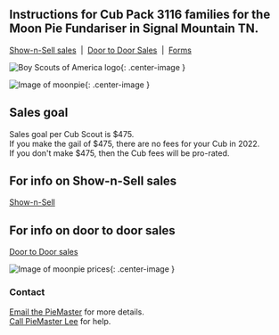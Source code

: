 ## Instructions for Cub Pack 3116 families for the Moon Pie Fundariser in Signal Mountain TN.
[Show-n-Sell sales](/shownsell)
&nbsp;|&nbsp;
[Door to Door Sales](/doortodoor)
&nbsp;|&nbsp;
[Forms](/forms)

![Boy Scouts of America logo](https://scoutpiemaster.com/images/bsa-logo-small.png){: .center-image }
<br/>

![Image of moonpie](https://scoutpiemaster.com/images/choc-moon-pie.jpg){: .center-image }

## Sales goal 
Sales goal per Cub Scout is $475.<br/>
If you make the gail of $475, there are no fees for your Cub in 2022.<br/>
If you don't make $475, then the Cub fees will be pro-rated.

## For info on Show-n-Sell sales
[Show-n-Sell](/shownsell)

## For info on door to door sales
[Door to Door sales](/doortodoor)

![Image of moonpie prices](https://scoutpiemaster.com/images/prices.jpg){: .center-image }


### Contact
[Email the PieMaster](mailto:lee@codejourneymen.com.com) for more details.
<br/>
[Call PieMaster Lee](tel:4044051194) for help.
